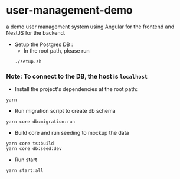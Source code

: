 # user-management-demo
a demo user management system using Angular for the frontend and NestJS for the backend.

- Setup the Postgres DB :
  - In the root path, please run
  ```
  ./setup.sh
  ```

### Note: To connect to the DB, the host is `localhost`

- Install the project's dependencies at the root path:

```
yarn
```

- Run migration script to create db schema

```
yarn core db:migration:run
```

- Build core and run seeding to mockup the data

```
yarn core ts:build
yarn core db:seed:dev
```

- Run start
```
yarn start:all
```